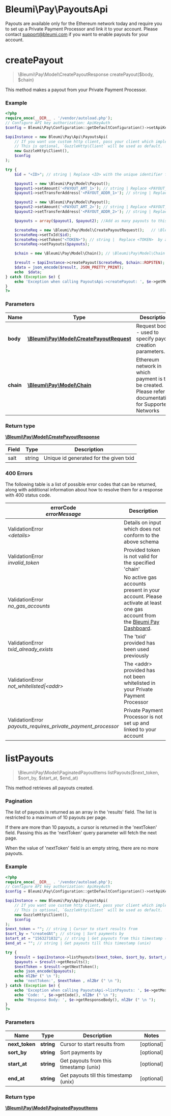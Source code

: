 # Bleumi\Pay\PayoutsApi

Payouts are available only for the Ethereum network today and require you to set up a Private Payment Processor and link it to your account. Please contact support@bleumi.com if you want to enable payouts for your account.


# **createPayout**
> \Bleumi\Pay\Model\CreatePayoutResponse createPayout($body, $chain)

This method makes a payout from your Private Payment Processor.

### Example
```php
<?php
require_once(__DIR__ . '/vendor/autoload.php');
// Configure API key authorization: ApiKeyAuth
$config = Bleumi\Pay\Configuration::getDefaultConfiguration()->setApiKey('x-api-key', '<Your API Key>');

$apiInstance = new Bleumi\Pay\Api\PayoutsApi(
    // If you want use custom http client, pass your client which implements `GuzzleHttp\ClientInterface`.
    // This is optional, `GuzzleHttp\Client` will be used as default.
    new GuzzleHttp\Client(),
    $config
);

try {
    $id = "<ID>"; // string | Replace <ID> with the unique identifier for this payout

    $payout1 = new \Bleumi\Pay\Model\Payout();
    $payout1->setAmount('<PAYOUT_AMT_1>'); // string | Replace <PAYOUT_AMT_1>  with the 1st payout's amount
    $payout1->setTransferAddress('<PAYOUT_ADDR_1>'); // string | Replace <PAYOUT_ADDR_1>  with the 1st payout's receiver's address

    $payout2 = new \Bleumi\Pay\Model\Payout();
    $payout2->setAmount('<PAYOUT_AMT_2>'); // string | Replace <PAYOUT_AMT_2>  with the 2nd payout's amount
    $payout2->setTransferAddress('<PAYOUT_ADDR_2>'); // string | Replace <PAYOUT_ADDR_2>  with the 2nd payout's receiver's address

    $payouts = array($payout1, $payout2); //Add as many payouts to this array as required

    $createReq = new \Bleumi\Pay\Model\CreatePayoutRequest();   // \Bleumi\Pay\Model\CreatePayoutRequest | Request body - used to specify payout creation parameters.
    $createReq->setTxId($id);
    $createReq->setToken("<TOKEN>"); // string |  Replace <TOKEN>  by anyone of the following values: 'ETH'/'XDAI'/'XDAIT'/ECR-20 Contract Address/ Algorand Standard Asset Address
    $createReq->setPayouts($payouts);

    $chain = new \Bleumi\Pay\Model\Chain(); // \Bleumi\Pay\Model\Chain | Ethereum network in which payment is to be created. Please refer documentation for Supported Networks

    $result = $apiInstance->createPayout($createReq, $chain::ROPSTEN);
    $data = json_encode($result, JSON_PRETTY_PRINT);
    echo  $data;
} catch (Exception $e) {
    echo 'Exception when calling PayoutsApi->createPayout: ', $e->getMessage(), PHP_EOL;
}
?>
```

### Parameters

Name | Type | Description  | Notes
------------- | ------------- | ------------- | -------------
 **body** | [**\Bleumi\Pay\Model\CreatePayoutRequest**](../Model/CreatePayoutRequest.md)| Request body - used to specify payout creation parameters. |
 **chain** | [**\Bleumi\Pay\Model\Chain**](../Model/.md)| Ethereum network in which payment is to be created. Please refer documentation for Supported Networks | [optional]

### Return type

[**\Bleumi\Pay\Model\CreatePayoutResponse**](../Model/CreatePayoutResponse.md)

Field | Type | Description
----- | ----- | -----
salt | string | Unique id generated for the given txid

### 400 Errors

The following table is a list of possible error codes that can be returned, along with additional information about how to resolve them for a response with 400 status code.

errorCode <br> <i>errorMessage</i> | Description
---- | ----
ValidationError <br> <i>&lt;details&gt;</i> | Details on input which does not conform to the above schema
ValidationError <br> <i>invalid_token</i> | Provided token is not valid for the specified 'chain'
ValidationError <br> <i>no_gas_accounts</i> | No active gas accounts present in your account. Please activate at least one gas account from the <a href="https://pay.bleumi.com/app/" target="_blank">Bleumi Pay Dashboard</a>.
ValidationError <br> <i>txid_already_exists</i> | The 'txid' provided has been used previously
ValidationError <br> <i>not_whitelisted&#124;&lt;addr&gt;</i> | The &lt;addr&gt; provided has not been whitelisted in your Private Payment Processor
ValidationError <br> <i>payouts_requires_private_payment_processor</i> | Private Payment Processor is not set up and linked to your account


# **listPayouts**
> \Bleumi\Pay\Model\PaginatedPayoutItems listPayouts($next_token, $sort_by, $start_at, $end_at)

This method retrieves all payouts created.

### Pagination

The list of payouts is returned as an array in the 'results' field. The list is restricted to a maximum of 10 payouts per page.

If there are more than 10 payouts, a cursor is returned in the 'nextToken' field. Passing this as the 'nextToken' query parameter will fetch the next page. 

When the value of 'nextToken' field is an empty string, there are no more payouts.

### Example
```php
<?php
require_once(__DIR__ . '/vendor/autoload.php');
// Configure API key authorization: ApiKeyAuth
$config = Bleumi\Pay\Configuration::getDefaultConfiguration()->setApiKey('x-api-key', '<Your API Key>');

$apiInstance = new Bleumi\Pay\Api\PayoutsApi(
    // If you want use custom http client, pass your client which implements `GuzzleHttp\ClientInterface`.
    // This is optional, `GuzzleHttp\Client` will be used as default.
    new GuzzleHttp\Client(),
    $config
);
$next_token = ""; // string | Cursor to start results from
$sort_by = "createdAt"; // string | Sort payments by
$start_at = "1563271832"; // string | Get payouts from this timestamp (unix)
$end_at = ""; // string | Get payouts till this timestamp (unix)

try {
    $result = $apiInstance->listPayouts($next_token, $sort_by, $start_at, $end_at);
    $payouts = $result->getResults();
    $nextToken = $result->getNextToken();
    echo json_encode($payouts);
    echo nl2br (" \n ");
    echo 'nextToken:', $nextToken , nl2br (" \n ");
} catch (Exception $e) {
    echo 'Exception when calling PayoutsApi->listPayouts: ', $e->getMessage(), nl2br (" \n ");
    echo 'Code: ', $e->getCode(), nl2br (" \n ");
    echo 'Response Body: ', $e->getResponseBody(), nl2br (" \n ");
}
?>
```

### Parameters

Name | Type | Description  | Notes
------------- | ------------- | ------------- | -------------
 **next_token** | **string**| Cursor to start results from | [optional]
 **sort_by** | **string**| Sort payments by | [optional]
 **start_at** | **string**| Get payouts from this timestamp (unix) | [optional]
 **end_at** | **string**| Get payouts till this timestamp (unix) | [optional]

### Return type

[**\Bleumi\Pay\Model\PaginatedPayoutItems**](../Model/PaginatedPayoutItems.md)
